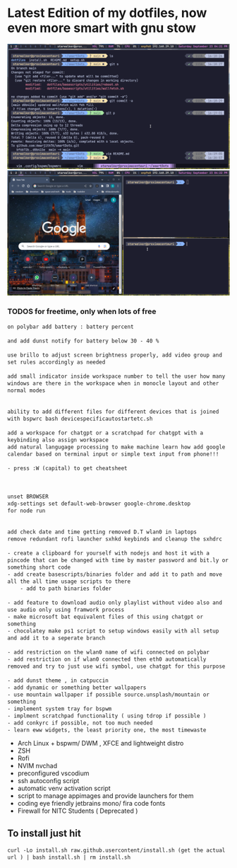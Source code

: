 # Latest Edition of my dotfiles, now even more smart with gnu stow

![Description of the image](assets/scrot1.png)
![Description of the image](assets/scrot2.png)

 ### TODOS for freetime, only when lots of free 


    on polybar add battery : battery percent

    and add dunst notify for battery below 30 - 40 % 

    use brillo to adjust screen brightness properly, add video group and set rules accordingly as needed 

    add small indicator inside workspace number to tell the user how many windows are there in the workspace when in monocle layout and other normal modes


    ability to add different files for different devices that is joined with bspwrc bash devicespecificautostartetc.sh

    add a workspace for chatgpt or a scratchpad for chatgpt with a keybinding also assign workspace
    add natural langugage processing to make machine learn how add google calendar based on terminal input or simple text input from phone!!!

    - press :W (capital) to get cheatsheet



    unset BROWSER
    xdg-settings set default-web-browser google-chrome.desktop
    for node run


    add check date and time getting removed D.T wlan0 in laptops
    remove redundant rofi launcher sxhkd keybinds and cleanup the sxhdrc

    - create a clipboard for yourself with nodejs and host it with a pincode that can be changed with time by master password and bit.ly or something short code
    - add create basescripts/binaries folder and add it to path and move all the all time usage scripts to there
        - add to path binaries folder

    - add feature to download audio only playlist without video also and use audio only using framwork process
    - make microsoft bat equivalent files of this using chatgpt or something
    - chocolatey make ps1 script to setup windows easily with all setup and add it to a seperate branch

    - add restriction on the wlan0 name of wifi connected on polybar
    - add restriction on if wlan0 connected then eth0 automatically removed and try to just use wifi symbol, use chatgpt for this purpose

    - add dunst theme , in catpuccin
    - add dynamic or something better wallpapers
    - use mountain wallpaper if possible source.unsplash/mountain or something
    - implement system tray for bspwm
    - implment scratchpad functionality ( using tdrop if possible )
    - add conkyrc if possible, not too much needed 
    - learn eww widgets, the least priority one, the most timewaste



* Arch Linux + bspwm/ DWM , XFCE and lightweight distro
* ZSH
* Rofi
* NVIM nvchad
* preconfigured vscodium
* ssh autoconfig script
* automatic venv activation script
* script to manage appimages and provide launchers for them
* coding eye friendly jetbrains mono/ fira code fonts
* Firewall for NITC Students ( Deprecated )


## To install just hit

    curl -Lo install.sh raw.github.usercontent/install.sh (get the actual url ) | bash install.sh | rm install.sh
